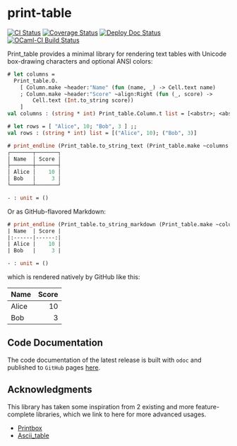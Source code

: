 # print-table

[![CI Status](https://github.com/mbarbin/print-table/workflows/ci/badge.svg)](https://github.com/mbarbin/print-table/actions/workflows/ci.yml)
[![Coverage Status](https://coveralls.io/repos/github/mbarbin/print-table/badge.svg?branch=main)](https://coveralls.io/github/mbarbin/print-table?branch=main)
[![Deploy Doc Status](https://github.com/mbarbin/print-table/workflows/deploy-doc/badge.svg)](https://github.com/mbarbin/print-table/actions/workflows/deploy-doc.yml)
[![OCaml-CI Build Status](https://img.shields.io/endpoint?url=https://ocaml.ci.dev/badge/mbarbin/print-table/main&logo=ocaml)](https://ocaml.ci.dev/github/mbarbin/print-table)

Print_table provides a minimal library for rendering text tables with Unicode box-drawing characters and optional ANSI colors:

```ocaml
# let columns =
  Print_table.O.
    [ Column.make ~header:"Name" (fun (name, _) -> Cell.text name)
    ; Column.make ~header:"Score" ~align:Right (fun (_, score) ->
        Cell.text (Int.to_string score))
    ]
val columns : (string * int) Print_table.Column.t list = [<abstr>; <abstr>]

# let rows = [ "Alice", 10; "Bob", 3 ] ;;
val rows : (string * int) list = [("Alice", 10); ("Bob", 3)]

# print_endline (Print_table.to_string_text (Print_table.make ~columns ~rows))
┌───────┬───────┐
│ Name  │ Score │
├───────┼───────┤
│ Alice │    10 │
│ Bob   │     3 │
└───────┴───────┘

- : unit = ()
```

Or as GitHub-flavored Markdown:

```ocaml
# print_endline (Print_table.to_string_markdown (Print_table.make ~columns ~rows))
| Name  | Score |
|:------|------:|
| Alice |    10 |
| Bob   |     3 |

- : unit = ()
```

which is rendered natively by GitHub like this:

| Name  | Score |
|:------|------:|
| Alice |    10 |
| Bob   |     3 |

## Code Documentation

The code documentation of the latest release is built with `odoc` and published to `GitHub` pages [here](https://mbarbin.github.io/print-table).

## Acknowledgments

This library has taken some inspiration from 2 existing and more feature-complete libraries, which we link to here for more advanced usages.

- [Printbox](https://github.com/c-cube/printbox)
- [Ascii_table](https://github.com/janestreet/textutils)
